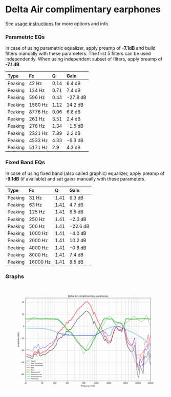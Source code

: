 # Delta Air complimentary earphones
See [usage instructions](https://github.com/jaakkopasanen/AutoEq#usage) for more options and info.

### Parametric EQs
In case of using parametric equalizer, apply preamp of **-7.1dB** and build filters manually
with these parameters. The first 5 filters can be used independently.
When using independent subset of filters, apply preamp of **-7.1 dB**.

| Type    | Fc      |    Q | Gain     |
|:--------|:--------|:-----|:---------|
| Peaking | 42 Hz   | 0.14 | 6.4 dB   |
| Peaking | 124 Hz  | 0.71 | 7.4 dB   |
| Peaking | 596 Hz  | 0.44 | -27.8 dB |
| Peaking | 1580 Hz | 1.12 | 14.2 dB  |
| Peaking | 8778 Hz | 0.06 | 6.8 dB   |
| Peaking | 261 Hz  | 3.51 | 2.4 dB   |
| Peaking | 278 Hz  | 1.34 | -1.5 dB  |
| Peaking | 2321 Hz | 7.89 | 2.2 dB   |
| Peaking | 4533 Hz | 4.33 | -6.3 dB  |
| Peaking | 5171 Hz | 2.9  | 4.3 dB   |

### Fixed Band EQs
In case of using fixed band (also called graphic) equalizer, apply preamp of **-9.1dB**
(if available) and set gains manually with these parameters.

| Type    | Fc       |    Q | Gain     |
|:--------|:---------|:-----|:---------|
| Peaking | 31 Hz    | 1.41 | 6.3 dB   |
| Peaking | 63 Hz    | 1.41 | 4.7 dB   |
| Peaking | 125 Hz   | 1.41 | 6.5 dB   |
| Peaking | 250 Hz   | 1.41 | -2.0 dB  |
| Peaking | 500 Hz   | 1.41 | -22.6 dB |
| Peaking | 1000 Hz  | 1.41 | -4.0 dB  |
| Peaking | 2000 Hz  | 1.41 | 10.2 dB  |
| Peaking | 4000 Hz  | 1.41 | -0.8 dB  |
| Peaking | 8000 Hz  | 1.41 | 7.4 dB   |
| Peaking | 16000 Hz | 1.41 | 8.5 dB   |

### Graphs
![](./Delta%20Air%20complimentary%20earphones.png)